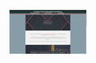 
![alt text](https://github.com/nysa-ginu/Game-Review-Analysis-and-Psychological-Impact-of-Gaming/blob/main/assets/game_review_project.gif "Dashboard Recording")
